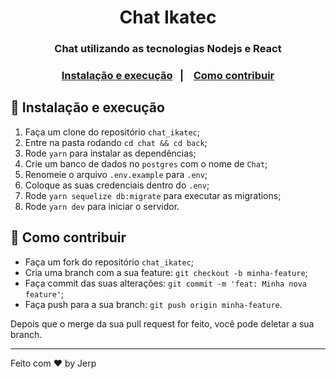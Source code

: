 <h1 align="center">
  Chat Ikatec
</h1>

<h3 align="center">
  Chat utilizando as tecnologias Nodejs e React
<h3>

<p align="center">
  <a href="#-instalacao-e-execução">Instalação e execução</a>&nbsp;&nbsp;&nbsp;|&nbsp;&nbsp;&nbsp;
  <a href="#-como-contribuir">Como contribuir</a>
</p>

## 🚀 Instalação e execução

1. Faça um clone do repositório `chat_ikatec`;
2. Entre na pasta rodando `cd chat && cd back`;
3. Rode `yarn` para instalar as dependências;
4. Crie um banco de dados no `postgres` com o nome de `Chat`;
5. Renomeie o arquivo `.env.example` para `.env`;
6. Coloque as suas credenciais dentro do `.env`;
7. Rode `yarn sequelize db:migrate` para executar as migrations;
8. Rode `yarn dev` para iniciar o servidor.

## 🤔 Como contribuir

- Faça um fork do repositório `chat_ikatec`;
- Cria uma branch com a sua feature: `git checkout -b minha-feature`;
- Faça commit das suas alterações: `git commit -m 'feat: Minha nova feature'`;
- Faça push para a sua branch: `git push origin minha-feature`.

Depois que o merge da sua pull request for feito, você pode deletar a sua branch.

---

Feito com ♥ by Jerp
